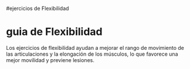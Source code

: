 #ejercicios de Flexibilidad

# guia de Flexibilidad
Los ejercicios de flexibilidad ayudan a mejorar el rango de movimiento de las articulaciones y la elongación de los músculos, lo que favorece una mejor movilidad y previene lesiones.
